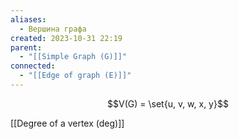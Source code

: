 ```yaml
---
aliases:
  - Вершина графа
created: 2023-10-31 22:19
parent:
  - "[[Simple Graph (G)]]"
connected:
  - "[[Edge of graph (E)]]"
---
```


$$V(G) = \set{u, v, w, x, y}$$

[[Degree of a vertex (deg)]]












